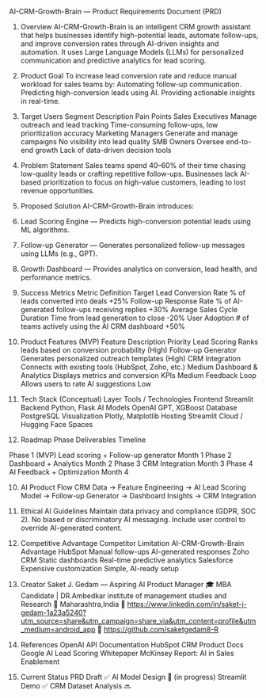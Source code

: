AI-CRM-Growth-Brain — Product Requirements Document (PRD)
1. Overview
AI-CRM-Growth-Brain is an intelligent CRM growth assistant that helps businesses identify high-potential leads, automate follow-ups, and improve conversion rates through AI-driven insights and automation.
It uses Large Language Models (LLMs) for personalized communication and predictive analytics for lead scoring.

2. Product Goal
To increase lead conversion rate and reduce manual workload for sales teams by:
Automating follow-up communication.
Predicting high-conversion leads using AI.
Providing actionable insights in real-time.

3. Target Users
Segment	Description	Pain Points
Sales Executives	Manage outreach and lead tracking	Time-consuming follow-ups, low prioritization accuracy
Marketing Managers	Generate and manage campaigns	No visibility into lead quality
SMB Owners	Oversee end-to-end growth	Lack of data-driven decision tools


4. Problem Statement
Sales teams spend 40–60% of their time chasing low-quality leads or crafting repetitive follow-ups.
Businesses lack AI-based prioritization to focus on high-value customers, leading to lost revenue opportunities.


5. Proposed Solution
AI-CRM-Growth-Brain introduces:
1. Lead Scoring Engine — Predicts high-conversion potential leads using ML algorithms.
2. Follow-up Generator — Generates personalized follow-up messages using LLMs (e.g., GPT).
3. Growth Dashboard — Provides analytics on conversion, lead health, and performance metrics.


6. Success Metrics
Metric	Definition	Target
Lead Conversion Rate	% of leads converted into deals	+25%
Follow-up Response Rate	% of AI-generated follow-ups receiving replies	+30%
Average Sales Cycle Duration	Time from lead generation to close	-20%
User Adoption	# of teams actively using the AI CRM dashboard	+50%

7. Product Features (MVP)
Feature	Description	Priority
Lead Scoring	Ranks leads based on conversion probability (High)
Follow-up Generator	Generates personalized outreach templates	 (High)
CRM Integration	Connects with existing tools (HubSpot, Zoho, etc.)	Medium
Dashboard & Analytics	Displays metrics and conversion KPIs	Medium
Feedback Loop	Allows users to rate AI suggestions	Low

8. Tech Stack (Conceptual)
Layer	Tools / Technologies
Frontend	Streamlit
Backend	Python, Flask
AI Models	OpenAI GPT, XGBoost
Database	PostgreSQL
Visualization	Plotly, Matplotlib
Hosting	Streamlit Cloud / Hugging Face Spaces

9. Roadmap
Phase	Deliverables	Timeline

Phase 1 (MVP)	Lead scoring + Follow-up generator	Month 1
Phase 2	Dashboard + Analytics	Month 2
Phase 3	CRM Integration	Month 3
Phase 4	AI Feedback + Optimization	Month 4

10. AI Product Flow
CRM Data → Feature Engineering → AI Lead Scoring Model → Follow-up Generator → Dashboard Insights → CRM Integration


11. Ethical AI Guidelines
Maintain data privacy and compliance (GDPR, SOC 2).
No biased or discriminatory AI messaging.
Include user control to override AI-generated content.


12. Competitive Advantage
Competitor	Limitation	AI-CRM-Growth-Brain Advantage
HubSpot	Manual follow-ups	AI-generated responses
Zoho CRM	Static dashboards	Real-time predictive analytics
Salesforce	Expensive customization	Simple, AI-ready setup


13. Creator
Saket J. Gedam — Aspiring AI Product Manager
🎓 MBA Candidate | DR.Ambedkar institute of management studies and Research
📍 Maharashtra,India
🔗 https://www.linkedin.com/in/saket-j-gedam-1a23a5240?utm_source=share&utm_campaign=share_via&utm_content=profile&utm_medium=android_app
🔗 https://github.com/saketgedam8-R

14. References
OpenAI API Documentation
HubSpot CRM Product Docs
Google AI Lead Scoring Whitepaper
McKinsey Report: AI in Sales Enablement

15. Current Status
PRD Draft ✅
AI Model Design 🔄 (in progress)
Streamlit Demo ✅
CRM Dataset Analysis 🔜
